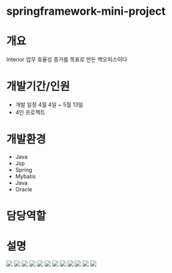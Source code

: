 # springframework-mini-project

<h1>개요</h1>
<span>Interior 업무 효율성 증가를 목표로 만든 백오피스이다</span>
<span></span>

<h1>개발기간/인원</h1>
<ul>
 <li>개발 일정 4월 4일 ~ 5월 13일</li>
  <li>4인 프로젝트</li>
</ul>

<h1>개발환경</h1>
<ul>
  <li>Java</li>
  <li>Jsp</li>
  <li>Spring</li>
  <li>Mybatis</li>
  <li>Java</li>
  <li>Oracle</li>
</ul>
<h1>담당역할</h1>


<h1>설명</h1>
<span>
  <img src="https://user-images.githubusercontent.com/55389539/168534330-353ad8b2-df93-463f-a14d-10d5026143e1.png"/>
  <img src="https://user-images.githubusercontent.com/55389539/168535529-2e625cdc-5923-4cc0-ac21-bdbb4e2dc31f.png"/>
  <img src="https://user-images.githubusercontent.com/55389539/168535602-0995b88f-4977-4327-a824-8e709f0532a0.png"/>
  <img src="https://user-images.githubusercontent.com/55389539/168535665-69021368-9464-40c8-b3b5-f16b8d2a6a61.png"/>
  <img src="https://user-images.githubusercontent.com/55389539/168571978-82854308-7e6a-480f-bc01-9d5445a20ba9.gif"/>
  <img src="https://user-images.githubusercontent.com/55389539/168535730-15680d2c-dd1d-4095-b1c5-e3fe5d372565.png"/>
  <img src="https://user-images.githubusercontent.com/55389539/168572131-de15d7b8-a370-4404-99f8-9a2ee14808be.gif"/>
  <img src="https://user-images.githubusercontent.com/55389539/168535769-8db83e1d-92c1-491c-ac75-898e4570b8b1.png"/>
  <img src="https://user-images.githubusercontent.com/55389539/168535806-a6d42dd7-face-4ae4-8774-9b7aede93b5a.png"/>
  <img src="https://user-images.githubusercontent.com/55389539/168535838-32c17c4c-e6f1-4d5e-902a-f35095cb085a.png"/>
  <img src="https://user-images.githubusercontent.com/55389539/168535910-61578b79-2203-4897-87ca-07e3fd52ece4.png"/>
  <img src="https://user-images.githubusercontent.com/55389539/168535942-b355d83e-bb9a-4642-9f2f-da6a134846f6.png"/>

<span>

